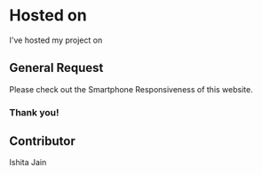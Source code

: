 # Hosted on

I've hosted my project on 

## General Request

Please check out the Smartphone Responsiveness of this website.

### Thank you!
## Contributor

Ishita Jain